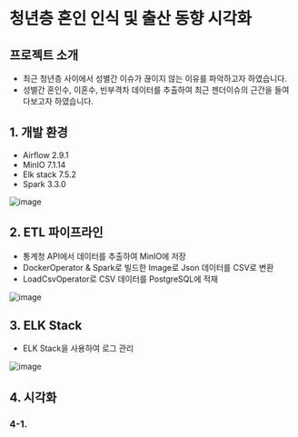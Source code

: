 # 청년층 혼인 인식 및 출산 동향 시각화

## 프로젝트 소개

- 최근 청년층 사이에서 성별간 이슈가 끊이지 않는 이유를 파악하고자 하였습니다.
- 성별간 혼인수, 이혼수, 빈부격차 데이터를 추출하여 최근 젠더이슈의 근간을 들여다보고자 하였습니다.


## 1. 개발 환경
- Airflow 2.9.1
- MinIO 7.1.14
- Elk stack 7.5.2
- Spark 3.3.0
  
![image](https://github.com/user-attachments/assets/e50a88ad-0013-4d88-bbe7-432178c0b9e0)

## 2. ETL 파이프라인
- 통계청 API에서 데이터를 추출하여 MinIO에 저장
- DockerOperator & Spark로 빌드한 Image로 Json 데이터를 CSV로 변환
- LoadCsvOperator로 CSV 데이터를 PostgreSQL에 적재

![image](https://github.com/user-attachments/assets/34e4fa62-4ed9-407e-8e94-13058e096fb1)

## 3. ELK Stack
- ELK Stack을 사용하여 로그 관리

![image](https://github.com/user-attachments/assets/a9f0e82b-24b6-42b8-bac5-5179b9769923)

## 4. 시각화
### 4-1. 
